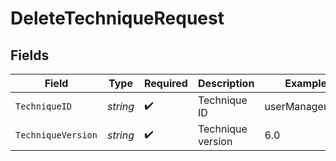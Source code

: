 # DeleteTechniqueRequest


## Fields

| Field              | Type               | Required           | Description        | Example            |
| ------------------ | ------------------ | ------------------ | ------------------ | ------------------ |
| `TechniqueID`      | *string*           | :heavy_check_mark: | Technique ID       | userManagement     |
| `TechniqueVersion` | *string*           | :heavy_check_mark: | Technique version  | 6.0                |